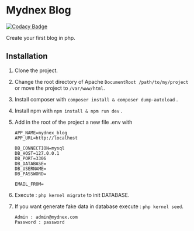 # Mydnex Blog

[![Codacy Badge](https://api.codacy.com/project/badge/Grade/4c3f8ce94e9446c588c230ca82705cbf)](https://app.codacy.com/gh/PavelKlimovich/mydnex_blog?utm_source=github.com&utm_medium=referral&utm_content=PavelKlimovich/mydnex_blog&utm_campaign=Badge_Grade_Settings)

Create your first blog in php.


## Installation

1) Clone the project.
2) Change the root directory of Apache `DocumentRoot /path/to/my/project`  or move the project to `/var/www/html`.
3) Install composer with `composer install & composer dump-autoload` .
4) Install npm with `npm install & npm run dev` .
5) Add in the root of the project a new file .env with 

    ```
    APP_NAME=mydnex_blog
    APP_URL=http://localhost

    DB_CONNECTION=mysql
    DB_HOST=127.0.0.1
    DB_PORT=3306
    DB_DATABASE=
    DB_USERNAME=
    DB_PASSWORD=

    EMAIL_FROM=
    ```

6) Execute : `php kernel migrate` to init DATABASE.
7)  If you want generate fake data in database execute : `php kernel seed`.
    ```
    Admin : admin@mydnex.com
    Password : password
    ```